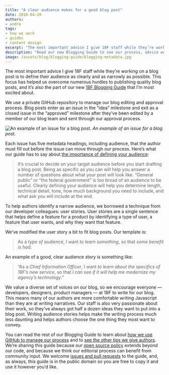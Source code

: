 ```yaml
---
title: "A clear audience makes for a good blog post"
date: 2016-04-20
authors:
- andre
tags:
- how we work
- guides
- content design
excerpt: "The most important advice I give 18F staff while they’re working on a blog post is to define their audience as clearly and as narrowly as possible. This focus has helped us overcome numerous hurdles to publishing quality blog posts, and it’s also the part of our new Blogging Guide that I’m most excited about."
description: "Read our new Blogging Guide to see our process, advice we give authors, and how we manage our blog using GitHub issues. "
image: /assets/blog/blogging-guide/blogging-metadata.jpg
---
```


The most important advice I give 18F staff while they’re working on a
blog post is to define their audience as clearly and as narrowly as
possible. This focus has helped us overcome numerous hurdles to
publishing quality blog posts, and it’s also the part of our new [18F
Blogging Guide](https://pages.18f.gov/blogging-guide/index.html) that
I’m most excited about.

We use a private GitHub repository to manage our blog editing and
approval process. Blog posts enter as an issue in the “idea” milestone
and exit as a closed issue in the “approved” milestone after they’ve
been edited by a member of our blog team and sent through our approval
process.

![An example of an issue for a blog post.]({{site.baseurl}}/assets/blog/blogging-guide/blogging-metadata.jpg)
*An example of an issue for a blog post.*

Each issue has five metadata headings, including audience, that the
author must fill out before the issue can move through our process.
  Here’s what our guide has to say about [the importance of defining your
audience](https://pages.18f.gov/blogging-guide/content-guidelines/):

> It’s crucial to decide on your target audience before you start
> drafting a blog post. Being as specific as you can will help you
> answer a number of questions about what your post will look like.
> “General public” or “the federal government” is too broad of an
> audience to be useful. Clearly defining your audience will help you
> determine length, technical detail, tone, how much background you need
> to include, and what ask you will include at the end.

To help authors identify a narrow audience, we borrowed a technique from
our developer colleagues: user stories. User stories are a single
sentence that helps define a feature for a product by identifying a type
of user, a feature that user wants, and why they want that feature.

We’ve modified the user story a bit to fit blog posts. Our template is:

> As a *type of audience*, I want *to learn something*, so that *some
> benefit is had*.

An example of a good, clear audience story is something like:

> “As a *Chief Information Officer*, I want *to learn about the
> specifics of 18F’s new service*, so that *I can see if it will help me
> modernize my agency’s technology*.”

We value a diverse set of voices on our blog, so we encourage everyone —
developers, designers, product managers — at 18F to write for our blog.
This means many of our authors are more comfortable writing Javascript
than they are at writing narratives. Our staff is also very passionate
about their work, so they’ve always got half a dozen ideas they want to
put into a blog post. Writing audience stories helps make the writing
process much less daunting and helps authors choose the one thing they
most want to convey.

You can read the rest of our Blogging Guide to learn about [how we use
GitHub to manage our
process](https://pages.18f.gov/blogging-guide/publishing-process/) and
to [see the other tips we give
authors](https://pages.18f.gov/blogging-guide/content-guidelines/).
We’re sharing this guide because our [open source
policy](https://18f.gsa.gov/2014/07/29/18f-an-open-source-team/)
extends beyond our code, and because we think our editorial process can
benefit from community input. We welcome [issues and pull
requests](https://github.com/18F/blogging-guide/issues) to the guide,
and, as always, this guide is in the public domain so you are free to
copy it and use it however you’d like.
